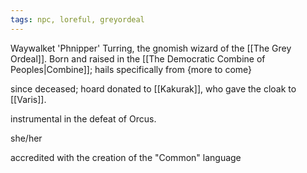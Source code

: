 ```yaml
---
tags: npc, loreful, greyordeal
---
```

Waywalket 'Phnipper' Turring, the gnomish wizard of the [[The Grey Ordeal]]. Born and raised in the [[The Democratic Combine of Peoples|Combine]]; hails specifically from {more to come}

since deceased; hoard donated to [[Kakurak]], who gave the cloak to [[Varis]].

instrumental in the defeat of Orcus.

she/her

accredited with the creation of the "Common" language